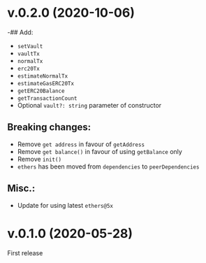 # v.0.2.0 (2020-10-06)

-## Add:

- `setVault`
- `vaultTx`
- `normalTx`
- `erc20Tx`
- `estimateNormalTx`
- `estimateGasERC20Tx`
- `getERC20Balance`
- `getTransactionCount`
- Optional `vault?: string` parameter of constructor

## Breaking changes:

- Remove `get address` in favour of `getAddress`
- Remove `get balance()` in favour of using `getBalance` only
- Remove `init()`
- `ethers` has been moved from `dependencies` to `peerDependencies`

## Misc.:

- Update for using latest `ethers@5x`

# v.0.1.0 (2020-05-28)

First release
